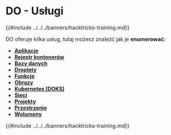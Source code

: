 # DO - Usługi

{{#include ../../../banners/hacktricks-training.md}}

DO oferuje kilka usług, tutaj możesz znaleźć jak je **enumerować:**

- [**Aplikacje**](do-apps.md)
- [**Rejestr kontenerów**](do-container-registry.md)
- [**Bazy danych**](do-databases.md)
- [**Droplety**](do-droplets.md)
- [**Funkcje**](do-functions.md)
- [**Obrazy**](do-images.md)
- [**Kubernetes (DOKS)**](do-kubernetes-doks.md)
- [**Sieci**](do-networking.md)
- [**Projekty**](do-projects.md)
- [**Przestrzenie**](do-spaces.md)
- [**Wolumeny**](do-volumes.md)

{{#include ../../../banners/hacktricks-training.md}}
